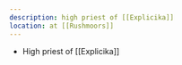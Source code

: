 ```yaml
---
description: high priest of [[Explicika]]
location: at [[Rushmoors]]
---
```

- High priest of [[Explicika]]